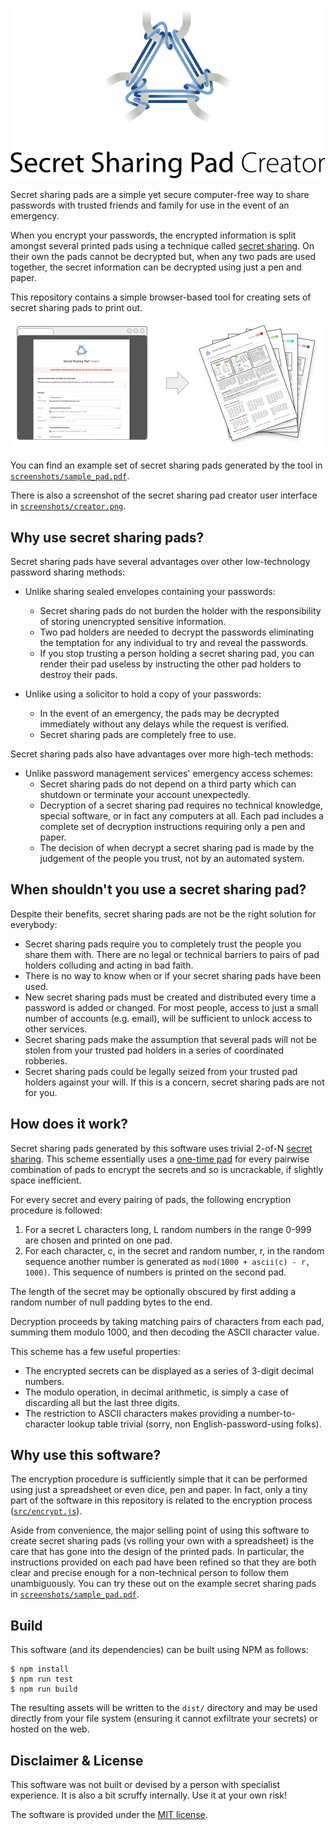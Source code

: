 <p align="center">
	<img
		src="./src/images/logo_with_text_creator.svg"
		alt="Secret Sharing Pad Creator"
	/>
</p>


Secret sharing pads are a simple yet secure computer-free way to share
passwords with trusted friends and family for use in the event of an emergency.

When you encrypt your passwords, the encrypted information is split amongst
several printed pads using a technique called [secret
sharing](https://en.wikipedia.org/wiki/Secret_sharing). On their own the pads
cannot be decrypted but, when any two pads are used together, the secret
information can be decrypted using just a pen and paper.

This repository contains a simple browser-based tool for creating sets of
secret sharing pads to print out.

<p align="center">
	<img
		src="./screenshots/summary.png"
		alt="A browser showing the secret sharing pad creator and a stack of secret sharing pads."
	/>
</p>

You can find an example set of secret sharing pads generated by the tool in
[`screenshots/sample_pad.pdf`](screenshots/sample_pad.pdf).

There is also a screenshot of the secret sharing pad creator user interface in
[`screenshots/creator.png`](screenshots/creator.png).


Why use secret sharing pads?
----------------------------

Secret sharing pads have several advantages over other low-technology password
sharing methods:

* Unlike sharing sealed envelopes containing your passwords:
  * Secret sharing pads do not burden the holder with the responsibility of
    storing unencrypted sensitive information.
  * Two pad holders are needed to decrypt the passwords eliminating the
    temptation for any individual to try and reveal the passwords.
  * If you stop trusting a person holding a secret sharing pad, you can render
    their pad useless by instructing the other pad holders to destroy their
    pads.

* Unlike using a solicitor to hold a copy of your passwords:
  * In the event of an emergency, the pads may be decrypted immediately without
    any delays while the request is verified.
  * Secret sharing pads are completely free to use.

Secret sharing pads also have advantages over more high-tech methods:

* Unlike password management services' emergency access schemes:
  * Secret sharing pads do not depend on a third party which can shutdown or
    terminate your account unexpectedly.
  * Decryption of a secret sharing pad requires no technical knowledge, special
    software, or in fact any computers at all. Each pad includes a complete set
    of decryption instructions requiring only a pen and paper.
  * The decision of when decrypt a secret sharing pad is made by the judgement
    of the people you trust, not by an automated system.


When shouldn't you use a secret sharing pad?
--------------------------------------------

Despite their benefits, secret sharing pads are not be the right solution for
everybody:

* Secret sharing pads require you to completely trust the people you share them
  with. There are no legal or technical barriers to pairs of pad holders
  colluding and acting in bad faith.
* There is no way to know when or if your secret sharing pads have been used.
* New secret sharing pads must be created and distributed every time a password
  is added or changed. For most people, access to just a small number of
  accounts (e.g. email), will be sufficient to unlock access to other services. 
* Secret sharing pads make the assumption that several pads will not be
  stolen from your trusted pad holders in a series of coordinated robberies.
* Secret sharing pads could be legally seized from your trusted pad holders
  against your will. If this is a concern, secret sharing pads are not for you.



How does it work?
-----------------

Secret sharing pads generated by this software uses trivial 2-of-N [secret
sharing](https://en.wikipedia.org/wiki/Secret_sharing#1_%3C_t_%3C_n,_and,_more_general,_any_desired_subset_of_n).
This scheme essentially uses a [one-time
pad](https://en.wikipedia.org/wiki/One-time_pad) for every pairwise combination
of pads to encrypt the secrets and so is uncrackable, if slightly space
inefficient.

For every secret and every pairing of pads, the following encryption procedure
is followed:

1. For a secret L characters long, L random numbers in the range 0-999 are
   chosen and printed on one pad.
2. For each character, c, in the secret and random number, r, in the random
   sequence another number is generated as `mod(1000 + ascii(c) - r, 1000)`.
   This sequence of numbers is printed on the second pad.

The length of the secret may be optionally obscured by first adding a random
number of null padding bytes to the end.

Decryption proceeds by taking matching pairs of characters from each pad,
summing them modulo 1000, and then decoding the ASCII character value.

This scheme has a few useful properties:

* The encrypted secrets can be displayed as a series of 3-digit decimal
  numbers.
* The modulo operation, in decimal arithmetic, is simply a case of discarding
  all but the last three digits.
* The restriction to ASCII characters makes providing a number-to-character
  lookup table trivial (sorry, non English-password-using folks).


Why use this software?
----------------------

The encryption procedure is sufficiently simple that it can be performed using
just a spreadsheet or even dice, pen and paper. In fact, only a tiny part of
the software in this repository is related to the encryption process
([`src/encrypt.js`](./src/encrypt.js)).

Aside from convenience, the major selling point of using this software to
create secret sharing pads (vs rolling your own with a spreadsheet) is the care
that has gone into the design of the printed pads. In particular, the
instructions provided on each pad have been refined so that they are both clear
and precise enough for a non-technical person to follow them unambiguously. You
can try these out on the example secret sharing pads in
[`screenshots/sample_pad.pdf`](screenshots/sample_pad.pdf).


Build
-----

This software (and its dependencies) can be built using NPM as follows:

    $ npm install
    $ npm run test
    $ npm run build

The resulting assets will be written to the `dist/` directory and may be used
directly from your file system (ensuring it cannot exfiltrate your secrets) or
hosted on the web.


Disclaimer & License
--------------------

This software was not built or devised by a person with specialist experience.
It is also a bit scruffy internally. Use it at your own risk!

The software is provided under the [MIT license](LICENSE.txt).

